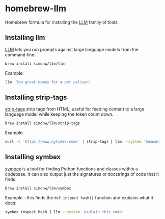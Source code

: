 # homebrew-llm

Homebrew formula for installing the [LLM](https://llm.datasette.io/) family of tools.

## Installing llm

[LLM](https://llm.datasette.io/) lets you run prompts against large language models from the command-line.
```bash
brew install simonw/llm/llm
```
Example:
```bash
llm 'Ten great names for a pet pelican'
```
## Installing strip-tags

[strip-tags](https://github.com/simonw/strip-tags) strip tags from HTML, useful for feeding content to a large language model while keeping the token count down.
```bash
brew install simonw/llm/strip-tags
```
Example:
```bash
curl -s 'https://www.nytimes.com/' | strip-tags | llm --system 'Summarize headlines'
```
## Installing symbex

[symbex](https://github.com/simonw/symbex) is a tool for finding Python functions and classes within a codebase. It can also output just the signatures or docstrings of code that it finds.
```bash
brew install simonw/llm/symbex
```
Example - this finds the `def inspect_hash()` function and explains what it does:
```bash
symbex inspect_hash | llm --system 'explain this code'
```
